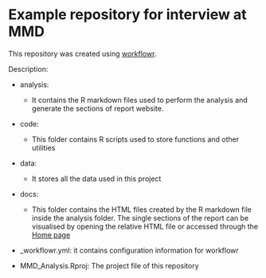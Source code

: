# Example repository for interview at MMD

This repository was created using [workflowr](https://github.com/workflowr/workflowr).

Description:

-   analysis:

    -   It contains the R markdown files used to perform the analysis and generate the sections of report website.

-   code:

    -   This folder contains R scripts used to store functions and other utilities

-   data:

    -   It stores all the data used in this project

-   docs:

    -   This folder contains the HTML files created by the R markdown file inside the analysis folder. 
    The single sections of the report can be visualised by opening the relative HTML file or accessed through the [Home page](https://galazzog.github.io/MMD_Analysis_Example/index.html)

-   \_workflowr.yml: it contains configuration information for workflowr

-   MMD_Analysis.Rproj: The project file of this repository
